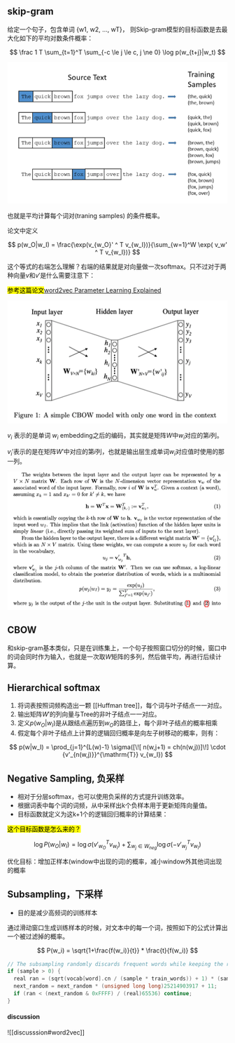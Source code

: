 ## skip-gram

给定一个句子，包含单词 {w1, w2, ..., wT}， 则Skip-gram模型的目标函数是去最大化如下的平均对数条件概率：

$$
\frac 1 T \sum_{t=1}^T \sum_{-c \le j \le c, j \ne 0} \log p(w_{t+j}|w_t)
$$

![](figures/skip_gram.png)

也就是平均计算每个词对(traning samples) 的条件概率。

论文中定义

$$
p(w_O|w_I) = \frac{\exp(v_{w_O}' ^ T v_{w_I})}{\sum_{w=1}^W \exp( v_w' ^ T v_{w_I})}
$$

这个等式的右端怎么理解？右端的结果就是对向量做一次softmax。只不过对于两种向量$v$和$v'$是什么需要注意下：

<mark>参考这篇论文</mark>[word2vec Parameter Learning Explained](chrome-extension://ikhdkkncnoglghljlkmcimlnlhkeamad/pdf-viewer/web/viewer.html?file=https%3A%2F%2Farxiv.org%2Fpdf%2F1411.2738.pdf)

![](figures/word2vec_vec2.png)

$v_i$ 表示的是单词 $w_i$ embedding之后的编码，其实就是矩阵$W$中${w_i}$对应的第$i$列。

$v_i'$表示的是在矩阵$W'$中对应的第$i$列，也就是输出层生成单词$w_i$对应值时使用的那一列。

![](figures/word2vec_vec.png)


## CBOW
和skip-gram基本类似，只是在训练集上，一个句子按照窗口切分的时候，窗口中的词会同时作为输入，也就是一次取$W$矩阵的多列，然后做平均，再进行后续计算。



## Hierarchical softmax 
1. 将词表按照词频构造出一颗 [[Huffman tree]]，每个词与叶子结点一一对应。
2. 输出矩阵$W'$的列向量与Tree的非叶子结点一一对应。
3. 定义$p(w_O|w_I)$是从跟结点遍历到$w_O$的路径上，每个非叶子结点的概率相乘
4. 假定每个非叶子结点上计算的逻辑回归概率是向左子树移动的概率，则有：

$$
p(w|w_I) = \prod_{j=1}^{L(w)-1} \sigma([\![ n(w,j+1) = ch(n(w,j))]\!] \cdot {v'_{n(w,j)}}^{\mathrm{T}} v_{w_I})
$$


## Negative Sampling, 负采样
- 相对于分层softmax，也可以使用负采样的方式提升训练效率。
- 根据词表中每个词的词频，从中采样出k个负样本用于更新矩阵向量值。
- 目标函数就定义为这k+1个的逻辑回归概率的计算结果：

<mark>这个目标函数是怎么来的？</mark>

$$
\log P(w_O|w_I) = \log \sigma({v'_{w_O}}^T v_{w_I}) + \sum_{w_j \in W_{neg}} \log \sigma(-{v'_{w_j}}^T v_{w_I}) 
$$

优化目标：增加正样本(window中出现的词)的概率，减小window外其他词出现的概率




## Subsampling，下采样
- 目的是减少高频词的训练样本


通过滑动窗口生成训练样本的时候，对文本中的每一个词，按照如下的公式计算出一个被过滤掉的概率。

$$
P(w_i) = \sqrt{1+\frac{f(w_i)}{t}} * \frac{t}{f(w_i)}
$$

```c
// The subsampling randomly discards frequent words while keeping the ranking same
if (sample > 0) {
  real ran = (sqrt(vocab[word].cn / (sample * train_words)) + 1) * (sample * train_words) / vocab[word].cn;
  next_random = next_random * (unsigned long long)25214903917 + 11;
  if (ran < (next_random & 0xFFFF) / (real)65536) continue;
}
```


#### discussion
![[discusssion#word2vec]]
